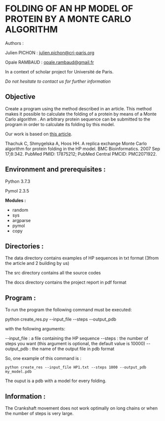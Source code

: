 # FOLDING OF AN HP MODEL OF PROTEIN BY A MONTE CARLO ALGORITHM

Authors : 

Julien PICHON : julien.pichon@cri-paris.org

Opale RAMBAUD : opale.rambaud@gmail.fr

In a context of scholar project for Université de Paris.

*Do not hesitate to contact us for further information* 

## Objective

Create a program using the method described in an article. 
This method makes it possible to calculate the folding of a protein by means of a Monte Carlo algorithm . 
An arbitrary protein sequence can be submitted to the program in order to calculate its folding by this model.

Our work is based on [this article](https://bmcbioinformatics.biomedcentral.com/articles/10.1186/1471-2105-8-342).

Thachuk C, Shmygelska A, Hoos HH. A replica exchange Monte Carlo algorithm for protein folding in the HP model. 
BMC Bioinformatics. 2007 Sep 17;8:342. PubMed PMID: 17875212; PubMed Central PMCID: PMC2071922.


## Environment and prerequisites : 

Python 3.7.3

Pymol 2.3.5

**Modules :** 

- random 
- sys
- argparse
- pymol
- copy

## Directories :


The data directory contains examples of HP sequences in txt format (3from the article and 2 building by us)

The src directory contains all the source codes 

The docs directory contains the project report in pdf format

## Program :

To run the program the following command must be executed: 

python create_res.py --input_file --steps --output_pdb

with the following arguments:

--input_file : a file containing the HP sequence 
--steps : the number of steps you want (this argument is optional, the default value is 10000)
--output_pdb : the name of the output file in pdb format 

So, one example of this command is : 

`python create_res --input_file HP1.txt --steps 1000 --output_pdb my_model.pdb`

The ouput is a pdb with a model for every folding. 



## Information :

The Crankshaft movement does not work optimally on long chains or when the number of steps is very large. 
